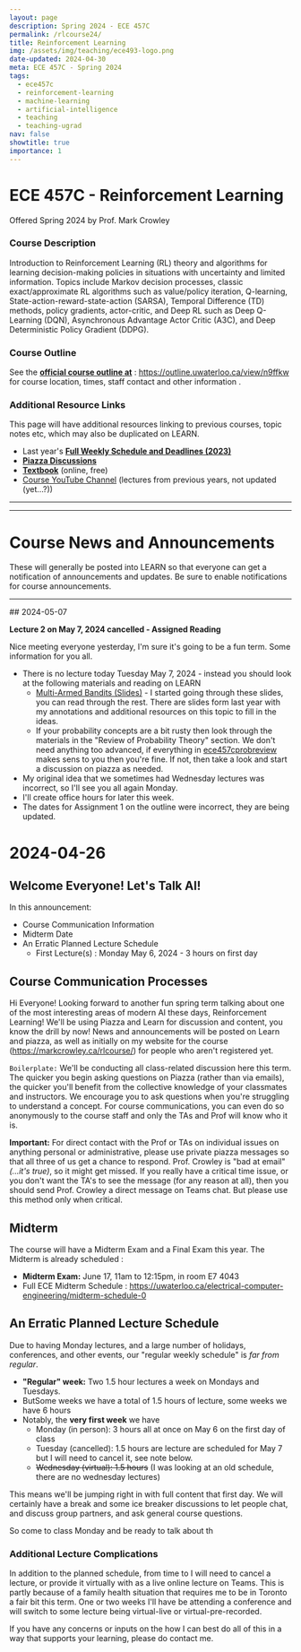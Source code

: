 ```yaml
---
layout: page
description: Spring 2024 - ECE 457C
permalink: /rlcourse24/
title: Reinforcement Learning
img: /assets/img/teaching/ece493-logo.png
date-updated: 2024-04-30
meta: ECE 457C - Spring 2024
tags:
  - ece457c
  - reinforcement-learning
  - machine-learning
  - artificial-intelligence
  - teaching
  - teaching-ugrad
nav: false
showtitle: true
importance: 1
---
```


# ECE 457C - Reinforcement Learning

Offered Spring 2024 by Prof. Mark Crowley

### Course Description

Introduction to Reinforcement Learning (RL) theory and algorithms for learning decision-making policies in situations with uncertainty and limited information. Topics include Markov decision processes, classic exact/approximate RL algorithms such as value/policy iteration, Q-learning, State-action-reward-state-action (SARSA), Temporal Difference (TD) methods, policy gradients, actor-critic, and Deep RL such as Deep Q-Learning (DQN), Asynchronous Advantage Actor Critic (A3C), and Deep Deterministic Policy Gradient (DDPG).



### Course Outline

See the [**official course outline at**](https://outline.uwaterloo.ca/view/n9ffkw) : https://outline.uwaterloo.ca/view/n9ffkw  for course location, times, staff contact and other information .


### Additional Resource Links

This page will have additional resources linking to previous courses, topic notes etc, which may also be duplicated on LEARN.

- Last year's **[Full Weekly Schedule and Deadlines (2023)](/ece457c-schedule/)**
- **[Piazza Discussions](https://piazza.com/uwaterloo.ca/summer2024/ece457c)** 
- **[Textbook](http://incompleteideas.net/book/the-book-2nd.html)** (online, free)
- [Course YouTube Channel](https://www.youtube.com/channel/UC6p1AJ7jKNFp6OB2MmAoWvA) (lectures from previous years, not updated (yet...?))

<hr/>
<hr/>

# Course News and Announcements
These will generally be posted into LEARN so that everyone can get a notification of announcements and updates. Be sure to enable notifications for course announcements.

<hr/>
## 2024-05-07

**Lecture 2 on May 7, 2024 cancelled - Assigned Reading**

Nice meeting everyone yesterday, I'm sure it's going to be a fun term. Some information for you all.

- There is no lecture today Tuesday May 7, 2024 - instead you should look at the following materials and reading on LEARN
  - [Multi-Armed Bandits (Slides)](https://learn.uwaterloo.ca/d2l/le/content/1034770/viewContent/5487117/View) - I started going through these slides, you can read through the rest. There are slides form last year with my annotations and additional resources on this topic to fill in the ideas.
  - If your probability concepts are a bit rusty then look through the materials in the "Review of Probability Theory" section. We don't need anything too advanced, if everything in [ece457cprobreview](https://learn.uwaterloo.ca/d2l/le/content/1034770/viewContent/5487119/View) makes sens to you then you're fine. If not, then take a look and start a discussion on piazza as needed.
- My original idea that we sometimes had Wednesday lectures was incorrect, so I'll see you all again Monday.
- I'll create office hours for later this week.
- The dates for Assignment 1 on the outline were incorrect, they are being  updated.



# 2024-04-26

## Welcome Everyone! Let's Talk AI!

In this announcement:

- Course Communication Information
- Midterm Date
- An Erratic Planned Lecture Schedule
  - First Lecture(s) : Monday May 6, 2024 - 3 hours on first day

## Course Communication Processes

Hi Everyone!
Looking forward to another fun spring term talking about one of the most interesting areas of modern AI these days, Reinforcement Learning!
We'll be using Piazza and Learn for discussion and content, you know the drill by now!
News and announcements will be posted on Learn and piazza, as well as initially on my website for the course (https://markcrowley.ca/rlcourse/) for people who aren't registered yet.

`Boilerplate:`
We'll be conducting all class-related discussion here this term. The quicker you begin asking questions on Piazza (rather than via emails), the quicker you'll benefit from the collective knowledge of your classmates and instructors. We encourage you to ask questions when you're struggling to understand a concept. For course communications, you can even do so anonymously to the course staff and only the TAs and Prof will know who it is. 

**Important:**
For direct contact with the Prof or TAs on individual issues on anything personal or administrative, please use private piazza messages so that all three of us get a chance to respond. Prof. Crowley is "bad at email" *(...it's true)*, so it might get missed. If you really have a critical time issue, or you don't want the TA's to see the message (for any reason at all), then you should send Prof. Crowley a direct message on Teams chat. But please use this method only when critical.



## Midterm

The course will have a Midterm Exam and a Final Exam this year. The Midterm is already scheduled :

- **Midterm Exam:** June 17,  11am to 12:15pm, in room E7 4043 
- Full ECE Midterm Schedule : https://uwaterloo.ca/electrical-computer-engineering/midterm-schedule-0



## An Erratic Planned Lecture Schedule

Due to having Monday lectures, and a large number of holidays, conferences, and other events, our "regular weekly schedule" is *far from regular*. 
- **"Regular" week:** Two 1.5 hour lectures a week on Mondays and Tuesdays.
- ButSome weeks we have a total of 1.5 hours of lecture, some weeks we have 6 hours
- Notably, the **very first week** we have
	- Monday (in person): 3 hours all at once on May 6 on the first day of class
	- Tuesday (cancelled): 1.5 hours are lecture are scheduled for May 7 but I will need to cancel it, see note below.
	- ~~Wednesday (virtual): 1.5 hours~~ (I was looking at an old schedule, there are no wednesday lectures)

This means we'll be jumping right in with full content that first day. We will certainly have a break and some ice breaker discussions to let people chat, and discuss group partners, and ask general course questions.

So come to class Monday and be ready to talk about th

### Additional Lecture Complications

In addition to the planned schedule, from time to I will need to cancel a lecture, or provide it virtually with as a live online lecture on Teams. This is partly because of a family health situation that requires me to be in Toronto a fair bit this term. One or two weeks I'll have be attending a conference and will switch to some lecture being virtual-live or virtual-pre-recorded.

If you have any concerns or inputs on the how I can best do all of this in a way that supports your learning, please do contact me.



